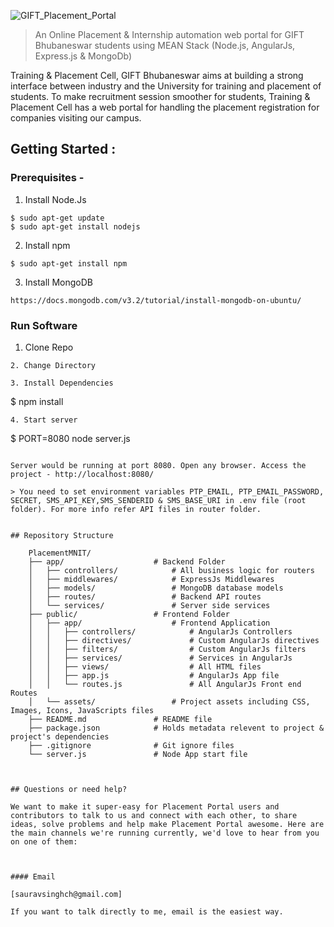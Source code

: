  ![GIFT_Placement_Portal](./public/assets/images/github-mnit-placement-portal.png)
> An Online Placement & Internship automation web portal for GIFT Bhubaneswar students using MEAN Stack (Node.js, AngularJs, Express.js & MongoDb)

Training & Placement Cell, GIFT Bhubaneswar aims at building a strong interface between industry and the University for training and placement of students. To make recruitment session smoother for students, Training & Placement Cell has a web portal for handling the placement registration for companies visiting our campus.



## Getting Started :

### Prerequisites -

1. Install Node.Js
```
$ sudo apt-get update
$ sudo apt-get install nodejs
```
2. Install npm
```
$ sudo apt-get install npm
```
3. Install MongoDB
```
https://docs.mongodb.com/v3.2/tutorial/install-mongodb-on-ubuntu/
```
### Run Software

1. Clone Repo
```
2. Change Directory
```
```
3. Install Dependencies 
```
$ npm install
```
4. Start server
```
$ PORT=8080 node server.js
```

Server would be running at port 8080. Open any browser. Access the project - http://localhost:8080/

> You need to set environment variables PTP_EMAIL, PTP_EMAIL_PASSWORD, SECRET, SMS_API_KEY,SMS_SENDERID & SMS_BASE_URI in .env file (root folder). For more info refer API files in router folder.


## Repository Structure 
   
    PlacementMNIT/
    ├── app/                    # Backend Folder
    │   ├── controllers/            # All business logic for routers
    │   ├── middlewares/            # ExpressJs Middlewares
    │   ├── models/                 # MongoDB database models
    │   ├── routes/                 # Backend API routes
    │   └── services/               # Server side services 
    ├── public/                 # Frontend Folder
    │   ├── app/                    # Frontend Application
    │   │   ├── controllers/            # AngularJs Controllers
    │   │   ├── directives/             # Custom AngularJs directives 
    │   │   ├── filters/                # Custom AngularJs filters
    │   │   ├── services/               # Services in AngularJs
    │   │   ├── views/                  # All HTML files
    │   │   ├── app.js                  # AngularJs App file
    │   │   └── routes.js               # All AngularJs Front end Routes 
    │   └── assets/                 # Project assets including CSS, Images, Icons, JavaScripts files
    ├── README.md               # README file
    ├── package.json            # Holds metadata relevent to project & project's dependencies 
    ├── .gitignore              # Git ignore files 
    └── server.js               # Node App start file



## Questions or need help?

We want to make it super-easy for Placement Portal users and contributors to talk to us and connect with each other, to share ideas, solve problems and help make Placement Portal awesome. Here are the main channels we're running currently, we'd love to hear from you on one of them:



#### Email 

[sauravsinghch@gmail.com]

If you want to talk directly to me, email is the easiest way.


